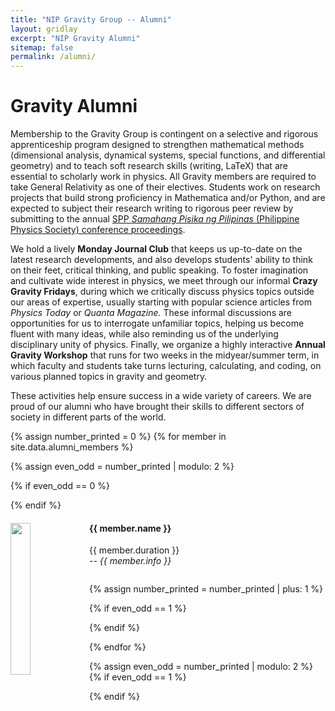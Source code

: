 ```yaml
---
title: "NIP Gravity Group -- Alumni"
layout: gridlay
excerpt: "NIP Gravity Alumni"
sitemap: false
permalink: /alumni/
---
```


# Gravity Alumni

Membership to the Gravity Group is contingent on a selective and rigorous apprenticeship program designed to strengthen mathematical methods (dimensional analysis, dynamical systems, special functions, and differential geometry) and to teach soft research skills (writing, LaTeX) that are essential to scholarly work in physics. All Gravity members are required to take General Relativity as one of their electives. Students work on research projects that build strong proficiency in Mathematica and/or Python, and are expected to subject their research writing to rigorous peer review by submitting to the annual [SPP <i>Samahang Pisika ng Pilipinas</i> (Philippine Physics Society) conference proceedings](https://proceedings.spp-online.org/).

We hold a lively <b> Monday Journal Club</b> that keeps us up-to-date on the latest research developments, and also develops students' ability to think on their feet, critical thinking, and public speaking. To foster imagination and cultivate wide interest in physics, we meet through our informal <b>Crazy Gravity Fridays</b>, during which we critically discuss physics topics outside our areas of expertise, usually starting with popular science articles from <i> Physics Today </i> or <i> Quanta Magazine.</i> These informal discussions are opportunities for us to interrogate unfamiliar topics, helping us become fluent with many ideas, while also reminding us of the underlying disciplinary unity of physics. Finally, we organize a highly interactive <b>Annual Gravity Workshop</b> that runs for two weeks in the midyear/summer term, in which faculty and students take turns lecturing, calculating, and coding, on various planned topics in gravity and geometry. 

These activities help ensure success in a wide variety of careers. We are proud of our alumni who have brought their skills to different sectors of society in different parts of the world.



{% assign number_printed = 0 %}
{% for member in site.data.alumni_members %}

{% assign even_odd = number_printed | modulo: 2 %}

{% if even_odd == 0 %}
<div class="row">
{% endif %}

<div class="col-sm-6 clearfix">
  <img src="{{ site.url }}{{ site.baseurl }}/images/teampic/{{ member.photo }}" class="img-responsive" width="25%" style="float: left" />
  <h4>{{ member.name }}</h4>
  {{ member.duration }} <br> <i> -- {{ member.info }}</i>
  <ul style="overflow: hidden">

  </ul>
</div>

{% assign number_printed = number_printed | plus: 1 %}

{% if even_odd == 1 %}
</div>
{% endif %}

{% endfor %}

{% assign even_odd = number_printed | modulo: 2 %}
{% if even_odd == 1 %}
</div>
{% endif %}

<!--
## Former visitors, BSc/ MSc students
<div class="row">

<div class="col-sm-4 clearfix">
<h4>Visitors</h4>
{% for member in site.data.alumni_visitors %}
{{ member.name }}
{% endfor %}
</div>

<div class="col-sm-4 clearfix">
<h4>Master students</h4>
{% for member in site.data.alumni_msc %}
{{ member.name }}
{% endfor %}
</div>

<div class="col-sm-4 clearfix">
<h4>Bachelor Students</h4>
{% for member in site.data.alumni_bsc %}
{{ member.name }}
{% endfor %}
</div>

</div>
-->
